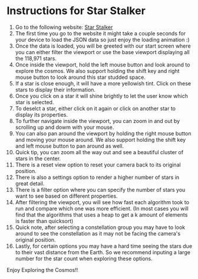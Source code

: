 # Instructions for Star Stalker

1. Go to the following website: [Star Stalker](https://cyruskell.com)
2. The first time you go to the website it might take a couple seconds for your device to load the JSON data so just enjoy the loading animation :)
3. Once the data is loaded, you will be greeted with our start screen where you can either filter the viewport or use the base viewport displaying all the 118,971 stars.
4. Once inside the viewport, hold the left mouse button and look around to explore the cosmos. We also support holding the shift key and right mouse button to look around this star studded space. 
5. If a star is close enough, it will have a more yellowish tint. Click on these stars to display their information.
6. Once you click on a star it will shine brightly to let the user know which star is selected.
7. To deselct a star, either click on it again or click on another star to display its properties.
8. To further navigate inside the viewport, you can zoom in and out by scrolling up and dowm with your mouse. 
9. You can also pan around the viewport by holding the right mouse button and moving your mouse around. We also support holding the shift key and left mouse button to pan around as well.
10. Quick tip, you can zoom all the way out and see a beautiful cluster of stars in the center.
11. There is a reset view option to reset your camera back to its original position.
12. There is also a settings option to render a higher number of stars in great detail.
13. There is a filter option where you can specify the number of stars you want to see based on different properties.
14. After filtering the viewport, you will see how fast each algorithm took to run and compare which one was more efficient. (In most cases you will find that the algorithms that uses a heap to get a k amount of elements is faster than quicksort)
15. Quick note, after selecting a constellation group you may have to look around to see the constellation as it may not be facing the camera's original position.
16. Lastly, for certain options you may have a hard time seeing the stars due to their vast distance from the Earth. So we recommend inputing a large number for the star count when exploring these options.

Enjoy Exploring the Cosmos!! 
